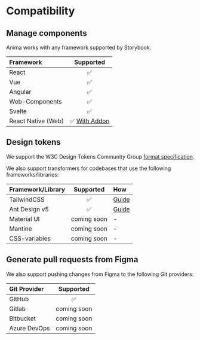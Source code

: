 # Compatibility

## Manage components

Anima works with any framework supported by Storybook.

| Framework          |                                        Supported                                         |
| :----------------- | :--------------------------------------------------------------------------------------: |
| React              |                                            ✅                                            |
| Vue                |                                            ✅                                            |
| Angular            |                                            ✅                                            |
| Web-Components     |                                            ✅                                            |
| Svelte             |                                            ✅                                            |
| React Native (Web) | ✅ [With Addon](https://www.dannyhwilliams.co.uk/introducing-react-native-web-storybook) |

## Design tokens

We support the W3C Design Tokens Community Group [format specification](https://tr.designtokens.org/format/).

We also support transformers for codebases that use the following frameworks/libraries:

| Framework/Library |  Supported  | How                                                           |
| :---------------- | :---------: | :------------------------------------------------------------ |
| TailwindCSS       |     ✅      | [Guide](/guide/manage-design-tokens/design-tokens-tailwind)   |
| Ant Design v5     |     ✅      | [Guide](/guide/manage-design-tokens/design-tokens-ant-design) |
| Material UI       | coming soon | -                                                             |
| Mantine           | coming soon | -                                                             |
| CSS-variables     | coming soon | -                                                             |

## Generate pull requests from Figma

We also support pushing changes from Figma to the following Git providers:

| Git Provider |  Supported  |
| :----------- | :---------: |
| GitHub       |     ✅      |
| Gitlab       | coming soon |
| Bitbucket    | coming soon |
| Azure DevOps | coming soon |
